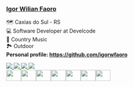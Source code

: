 ### [Igor Wilian Faoro](https://linktr.ee/igorwfaoro)

🗺 Caxias do Sul - RS<br>
💻 Software Developer at Develcode<br>
🤠 Country Music<br>
🏞️ Outdoor<br>
**Personal profile: https://github.com/igorwfaoro**

<a href="https://www.linkedin.com/in/igorwfaoro" target="_blank">
  <img src="https://img.shields.io/badge/igorwfaoro-blue?logo=linkedin&style=flat">
</a>
<a href="https://www.instagram.com/igorwfaoro" target="_blank">
  <img src="https://img.shields.io/badge/igorwfaoro-blue?color=CB2770&logo=instagram&logoColor=fff&style=flat">
</a>
<a href="https://www.instagram.com/igorwfaoro" target="_blank">
  <img src="https://img.shields.io/badge/igorwfaoro-blue?color=1CCC5B&logo=spotify&logoColor=fff&style=flat">
</a>
<a href="mailto:igor.faoro17@gmail.com" target="_blank">
  <img src="https://img.shields.io/badge/igorwfaoro-blue?color=E02E23&logo=gmail&logoColor=fff&style=flat">
</a>


  
<div style="display: flex"><br>
  <img height="30" width="40" src="https://cdn.jsdelivr.net/gh/devicons/devicon/icons/typescript/typescript-original.svg">
  <img height="30" width="40" src="https://cdn.jsdelivr.net/gh/devicons/devicon/icons/javascript/javascript-original.svg">
  <img height="30" width="40" src="https://cdn.jsdelivr.net/gh/devicons/devicon/icons/react/react-original.svg">
  <img height="30" width="40" src="https://cdn.jsdelivr.net/gh/devicons/devicon/icons/angularjs/angularjs-original.svg">
  <img height="30" width="40" src="https://cdn.jsdelivr.net/gh/devicons/devicon/icons/nodejs/nodejs-original.svg">
  <img height="30" width="40" src="https://cdn.jsdelivr.net/gh/devicons/devicon/icons/csharp/csharp-original.svg">
  <img height="30" width="40" src="https://cdn.jsdelivr.net/gh/devicons/devicon/icons/java/java-original.svg">
</div>
